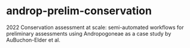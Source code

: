 # androp-prelim-conservation
2022 Conservation assessment at scale: semi-automated workflows for preliminary assessments using Andropogoneae as a case study by AuBuchon-Elder et al.
